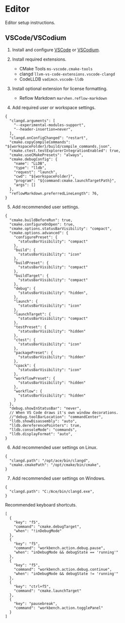 # Editor
Editor setup instructions.

## VSCode/VSCodium
1. Install and configure [VSCode][vsc] or [VSCodium][vsu].

2. Install required extensions.
   * CMake Tools `ms-vscode.cmake-tools`
   * clangd `llvm-vs-code-extensions.vscode-clangd`
   * CodeLLDB `vadimcn.vscode-lldb`

3. Install optional extension for license formatting.
   * Reflow Markdown `marvhen.reflow-markdown`

4. Add required user or workspace settings.

```json5
{
  "clangd.arguments": [
    "--experimental-modules-support",
    "--header-insertion=never",
  ],
  "clangd.onConfigChanged": "restart",
  "cmake.copyCompileCommands": "${workspaceFolder}/build/compile_commands.json",
  "cmake.ctest.testExplorerIntegrationEnabled": true,
  "cmake.useCMakePresets": "always",
  "cmake.debugConfig": {
    "name": "LLDB",
    "type": "lldb",
    "request": "launch",
    "cwd": "${workspaceFolder}",
    "program": "${command:cmake.launchTargetPath}",
    "args": []
  },
  "reflowMarkdown.preferredLineLength": 76,
}
```

5. Add recommended user settings.

```json5
{
  "cmake.buildBeforeRun": true,
  "cmake.configureOnOpen": true,
  "cmake.options.statusBarVisibility": "compact",
  "cmake.options.advanced": {
    "configurePreset": {
      "statusBarVisibility": "compact"
    },
    "build": {
      "statusBarVisibility": "icon"
    },
    "buildPreset": {
      "statusBarVisibility": "compact"
    },
    "buildTarget": {
      "statusBarVisibility": "compact"
    },
    "debug": {
      "statusBarVisibility": "hidden",
    },
    "launch": {
      "statusBarVisibility": "icon"
    },
    "launchTarget": {
      "statusBarVisibility": "compact"
    },
    "testPreset": {
      "statusBarVisibility": "hidden"
    },
    "ctest": {
      "statusBarVisibility": "icon"
    },
    "packagePreset": {
      "statusBarVisibility": "hidden"
    },
    "cpack": {
      "statusBarVisibility": "icon"
    },
    "workflowPreset": {
      "statusBarVisibility": "hidden"
    },
    "workflow": {
      "statusBarVisibility": "hidden"
    }
  },
  "debug.showInStatusBar": "never",
  // When VS Code draws it's own window decorations.
  //"debug.toolBarLocation": "commandCenter",
  "lldb.showDisassembly": "auto",
  "lldb.dereferencePointers": true,
  "lldb.consoleMode": "commands",
  "lldb.displayFormat": "auto",
}
```

6. Add recommended user settings on Linux.

```json5
{
  "clangd.path": "/opt/ace/bin/clangd",
  "cmake.cmakePath": "/opt/cmake/bin/cmake",
}
```

7. Add recommended user settings on Windows.

```json5
{
  "clangd.path": "C:/Ace/bin/clangd.exe",
}
```

Recommended keyboard shortcuts.

```json5
[
  {
    "key": "f5",
    "command": "cmake.debugTarget",
    "when": "!inDebugMode"
  },
  {
    "key": "f5",
    "command": "workbench.action.debug.pause",
    "when": "inDebugMode && debugState == 'running'"
  },
  {
    "key": "f5",
    "command": "workbench.action.debug.continue",
    "when": "inDebugMode && debugState != 'running'"
  },
  {
    "key": "ctrl+f5",
    "command": "cmake.launchTarget"
  },
  {
    "key": "pausebreak",
    "command": "workbench.action.togglePanel"
  }
]
```

[vsc]: https://code.visualstudio.com/
[vsu]: https://vscodium.com/
